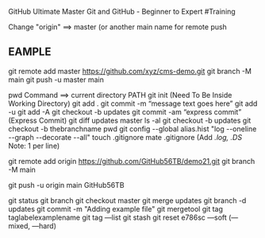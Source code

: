 GitHub Ultimate Master Git and GitHub - Beginner to Expert
#Training 

Change "origin" ==> master (or another main name for remote push

## EAMPLE
git remote add master https://github.com/xyz/cms-demo.git
git branch -M main
git push -u master main



pwd Command ==> current directory PATH
git init		(Need To Be Inside Working Directory)
git add .
git commit -m “message text goes here”
git add -u
git add -A
git checkout -b updates
git commit -am “express commit”		(Express Commit)
git diff updates master
ls -al
git checkout -b updates
git checkout -b thebranchname
pwd
git config --global alias.hist "log --oneline --graph --decorate --all"
touch .gitignore 
mate  .gitignore     	(Add *.log, .DS* Note: 1 per line)

git remote add origin https://github.com/GitHub56TB/demo21.git
git branch -M main

git push -u origin main
GitHub56TB


git status
git branch
git checkout master
git merge updates
git branch -d updates
git commit -m "Adding example file"
git mergetool
git tag taglabelexamplename
git tag —list
git stash
git reset  e786sc  —soft   	(—mixed, —hard)    
